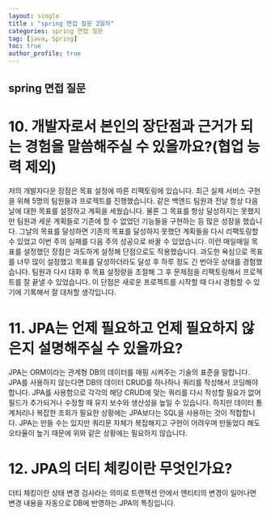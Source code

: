 ```yaml
---
layout: single
title : "spring 면접 질문 2일차"
categories: spring 면접 질문
tag: [java, Spring]
toc: true
author_profile: true
---
```


## spring 면접 질문

# 10. 개발자로서 본인의 장단점과 근거가 되는 경험을 말씀해주실 수 있을까요?(협업 능력 제외)

저의  개발자다운 장점은 목표 설정에 따른 리팩토링에 있습니다.
최근 실제 서비스 구현을 위해 5명의 팀원들과 프로젝트를 진행했습니다.
같은 백엔드 팀원과 전날 항상 다음날에 대한 목표를 설정하고 계획을 세웠습니다.
물론 그 목표를 항상 달성하지는 못했지만 팀원과 세운 계획들로  기존에 할 수 없었던 기능들을 구현하는 등 많은 성장을 했습니다.
그날의 목표를 달성하면 기존의 목표를 달성하지 못했던 계획들을 다시 리팩토링할 수 있었고 이번 주의 실패를 다음 주의 성공으로 바꿀 수 있었습니다.
이런 매일매일 목표를 설정했던 장점은 과도하게 설정해 단점으로도 작용했습니다.
과도한 욕심으로 목표를 너무 많이 설정했고 목표를 달성하더라도 달성 후 하루 정도 긴 번아웃 상태를 경험했습니다.
 팀원과 다시 대화 후 목표 설정량을 조절해 그 후 문제점을 리팩토링해서 프로젝트를 잘 끝낼 수 있었습니다.
이 단점은 새로운 프로젝트를 시작할 때 다시 경험할 수 있기에 기록해서 잘 대처할 생각입니다.


# 11. JPA는 언제 필요하고 언제 필요하지 않은지 설명해주실 수 있을까요?

JPA는 ORM이라는 관계형 DB의 데이터를 매핑 시켜주는 기술의 표준을 말합니다.
JPA를 사용하지 않는다면 DB의 데이터 CRUD를 하나하나 쿼리를 작성해서 코딩해야 합니다.
JPA를 사용함으로 각각의 해당 CRUD에 맞는 쿼리를 다시 작성할 필요가 없어 필드가 추가되거나 수정할 때 유지 보수와 생산성을 높일 수 있습니다.
하지만 데이터 통계처리나 복잡한 조회가 필요한 상황에는 JPA보다는 SQL을 사용하는 것이 적합합니다.
JPA는 만들 수는 있지만 쿼리문 자체가 복잡해지고 구현이 어려우며 만들었다 해도 오타율이 높기 때문에 위와 같은 상황에는 필요하지 않습니다.


# 12. JPA의 더티 체킹이란 무엇인가요?

더티 체킹이란 상태 변경 검사라는 의미로 트랜잭션 안에서 엔티티의 변경이 일어나면 변경 내용을 자동으로 DB에 반영하는 JPA의 특징입니다.